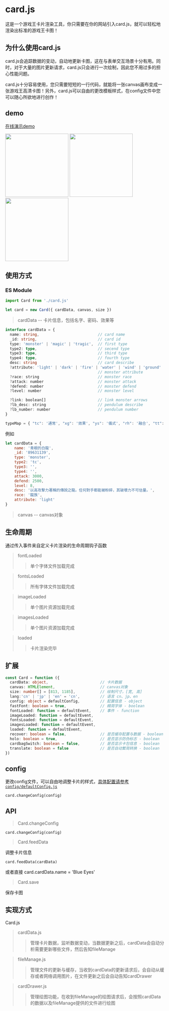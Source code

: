 # card.js

这是一个游戏王卡片渲染工具，你只需要在你的网站引入card.js，就可以轻松地渲染出标准的游戏王卡图！

## 为什么使用card.js

card.js会追踪数据的变动，自动地更新卡图，这在与表单交互场景十分有用。同时，对于大量的图片更新请求，card.js只会进行一次绘制，因此您不用过多的担心性能问题。

card.js十分容易使用，您只需要短短的一行代码，就能将一张canvas画布变成一张游戏王高清卡图！另外，card.js可以自由的更改模板样式，在config文件中您可以随心所欲地进行创作！

## demo
[在线演示demo](https://ymssx.gitee.io/ygo)

<div align=left>
    <img src="https://gitee.com/ymssx/yugioh-card/raw/master/demo/demoCn.jpg" height="200" />
    <img src="https://gitee.com/ymssx/yugioh-card/raw/master/demo/demoJp.jpg" height="200" />
    <img src="https://gitee.com/ymssx/yugioh-card/raw/master/demo/demoEn.jpg" height="200" />
</div>

## 使用方式
### ES Module

```javascript
import Card from './card.js'

let card = new Card({ cardData, canvas, size })
```

> cardData -- 卡片信息，包括名字、密码、效果等
```typescript
interface cardData = {
  name: string,                          // card name
  _id: string,                           // card id
  type: 'monster' | 'magic' | 'tragic',  // first type
  type2: type,                           // secend type
  type3: type,                           // third type
  type4: type,                           // fourth type
  desc: string                           // card describe
  ?attribute: 'light' | 'dark' | 'fire' | 'water' | 'wind' | 'ground' | 'god'
                                         // monster attribute
  ?race: string                          // monster race
  ?attack: number                        // monster attack
  ?defend: number                        // monster defend
  ?level: number                         // monster level

  ?link: boolean[]                       // link monster arrows
  ?lb_desc: string                       // pendulum describe
  ?lb_number: number                     // pendulum number
}

typeMap = { "tc": '通常', "xg": '效果', "ys": '儀式', "rh": '融合', "tt": '同調', "cl": '超量', "lb": '靈擺', "lj": '連接', "ec": '二重', "tz": '調整', "tm": '同盟', "tk": '卡通', "lh": '靈魂', "fz": '反轉', "ts": '特殊召喚', "zb": '裝備', "sg": '速攻', "cd": '場地', "fj": '反擊', "yx": '永續' }
```
  
例如 

```javascript
let cardData = { 
    name: '青眼的白龍',
    _id: '89631139',
    type: 'monster',
    type2: 'tc',
    type3: '',
    type4: '',
    attack: 3000,
    defend: 2500,
    level: 8,
    desc: '以高攻擊力著稱的傳說之龍。任何對手都能被粉碎，其破壞力不可估量。',
    race: '龍族',
    attribute: 'light' 
}
```
  
> canvas -- canvas对象

 ## 生命周期
 通过传入事件来自定义卡片渲染的生命周期钩子函数

 > fontLoaded
 >> 单个字体文件加载完成
 
 > fontsLoaded
 >> 所有字体文件加载完成

 > imageLoaded
 >> 单个图片资源加载完成

 > imagesLoaded
 >> 单个图片资源加载完成

 > loaded
 >> 卡片渲染完毕
 
 ## 扩展
 
```typescript
const Card = function ({
  cardData: object,                       // 卡片数据
  canvas: HTMLElement,                    // canvas对象
  size: number[] = [813, 1185],           // 绘制尺寸，[宽, 高]
  lang:'cn' | 'jp' | 'en' = 'cn',         // 语言 cn、jp、en
  config: object = defaultConfig,         // 配置信息 - object
  fastFont: boolean = true,               // 精简字体 - boolean
  fontLoaded: function = defaultEvent,    // 事件 - function
  imageLoaded: function = defaultEvent,
  fontsLoaded: function = defaultEvent,
  imagesLoaded: function = defaultEvent,
  loaded: function = defaultEvent,
  recover: boolean = false,               // 是否缓存配置与数据 - boolean
  holo: boolean = true,                   // 是否显示防伪标志 - boolean
  cardbagSwitch: boolean = false,         // 是否显示卡包信息 - boolean
  translate: boolean = false              // 是否自动繁简转换 - boolean
})
```
 
## config
更改config文件，可以自由地调整卡片的样式，[具体配置请参考`config/defaultConfig.js`](https://gitee.com/ymssx/cardjs/tree/master/config)

`card.changeConfig(config)`

## API
> Card.changeConfig

`card.changeConfig(config)`

> Card.feedData

调整卡片信息

`card.feedData(cardData)`

或者直接
card.cardData.name = 'Blue Eyes'

> Card.save

保存卡图

## 实现方式

Card.js

> cardData.js 
>> 管理卡片数据，监听数据变动，当数据更新之后，cardData会自动分析需要更新哪些文件，然后告知fileManage

> fileManage.js
>> 管理文件的更新与缓存，当收到cardData的更新请求后，会自动从缓存或者网络调用图片，在文件更新之后会自动告知cardDrawer

> cardDrawer.js
>> 管理绘图功能，在收到fileManage的绘图请求后，会按照cardData的数据以及fileManage提供的文件进行绘图
 
